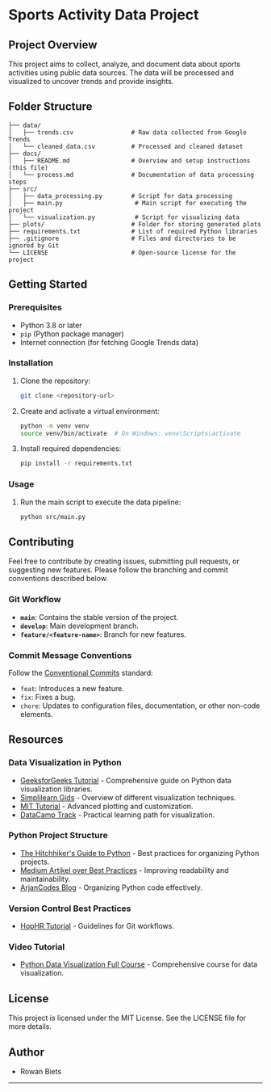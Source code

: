    # Sports Activity Data Project

   ## Project Overview
   This project aims to collect, analyze, and document data about sports activities using public data sources. The data will be processed and visualized to uncover trends and provide insights.

   ## Folder Structure
   ```
   ├── data/
   │   ├── trends.csv                # Raw data collected from Google Trends
   │   └── cleaned_data.csv          # Processed and cleaned dataset
   ├── docs/
   │   ├── README.md                 # Overview and setup instructions (this file)
   │   └── process.md                # Documentation of data processing steps
   ├── src/
   │   ├── data_processing.py        # Script for data processing
   │   ├── main.py                    # Main script for executing the project
   │   └── visualization.py           # Script for visualizing data
   ├── plots/                        # Folder for storing generated plots
   ├── requirements.txt              # List of required Python libraries
   ├── .gitignore                    # Files and directories to be ignored by Git
   └── LICENSE                       # Open-source license for the project
   ```

   ## Getting Started

   ### Prerequisites
   - Python 3.8 or later
   - `pip` (Python package manager)
   - Internet connection (for fetching Google Trends data)

   ### Installation
   1. Clone the repository:
      ```bash
      git clone <repository-url>
      ```
   2. Create and activate a virtual environment:
      ```bash
      python -m venv venv
      source venv/bin/activate  # On Windows: venv\Scripts\activate
      ```
   3. Install required dependencies:
      ```bash
      pip install -r requirements.txt
      ```

   ### Usage
   1. Run the main script to execute the data pipeline:
      ```bash
      python src/main.py
      ```

   ## Contributing
   Feel free to contribute by creating issues, submitting pull requests, or suggesting new features. Please follow the branching and commit conventions described below.

   ### Git Workflow
   - **`main`**: Contains the stable version of the project.
   - **`develop`**: Main development branch.
   - **`feature/<feature-name>`**: Branch for new features.

   ### Commit Message Conventions
   Follow the [Conventional Commits](https://www.conventionalcommits.org/) standard:
   - `feat`: Introduces a new feature.
   - `fix`: Fixes a bug.
   - `chore`: Updates to configuration files, documentation, or other non-code elements.

   ## Resources
   ### Data Visualization in Python
   - [GeeksforGeeks Tutorial](https://www.geeksforgeeks.org/python-data-visualization-tutorial/?utm_source=chatgpt.com) - Comprehensive guide on Python data visualization libraries.
   - [Simplilearn Gids](https://www.simplilearn.com/tutorials/python-tutorial/data-visualization-in-python?utm_source=chatgpt.com) - Overview of different visualization techniques.
   - [MIT Tutorial](https://www.mit.edu/~amidi/teaching/data-science-tools/tutorial/data-visualization-with-python/?utm_source=chatgpt.com) - Advanced plotting and customization.
   - [DataCamp Track](https://www.datacamp.com/tracks/data-visualization-with-python?utm_source=chatgpt.com) - Practical learning path for visualization.

   ### Python Project Structure
   - [The Hitchhiker's Guide to Python](https://docs.python-guide.org/writing/structure/?utm_source=chatgpt.com) - Best practices for organizing Python projects.
   - [Medium Artikel over Best Practices](https://medium.com/%40kuldeepkumawat195/best-practices-in-structuring-python-projects-c7232c9304b0?utm_source=chatgpt.com) - Improving readability and maintainability.
   - [ArjanCodes Blog](https://arjancodes.com/blog/organizing-python-code-with-packages-and-modules/?utm_source=chatgpt.com) - Organizing Python code effectively.

   ### Version Control Best Practices
   - [HopHR Tutorial](https://www.hophr.com/tutorial-page/best-practices-version-control-python-projects-step-by-step-guide?utm_source=chatgpt.com) - Guidelines for Git workflows.

   ### Video Tutorial
   - [Python Data Visualization Full Course](https://www.youtube.com/watch?v=q68Qundmans&utm_source=chatgpt.com) - Comprehensive course for data visualization.

   ## License
   This project is licensed under the MIT License. See the LICENSE file for more details.

   ## Author
   - Rowan Biets
   ---
